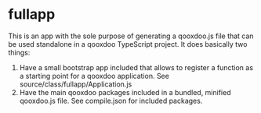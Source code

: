 # fullapp

This is an app with the sole purpose of generating a qooxdoo.js file that can be used standalone in a qooxdoo TypeScript project.
It does basically two things:

1. Have a small bootstrap app included that allows to register a function as a starting point for a qooxdoo application. See source/class/fullapp/Application.js
2. Have the main qooxdoo packages included in a bundled, minified qooxdoo.js file. See compile.json for included packages.
